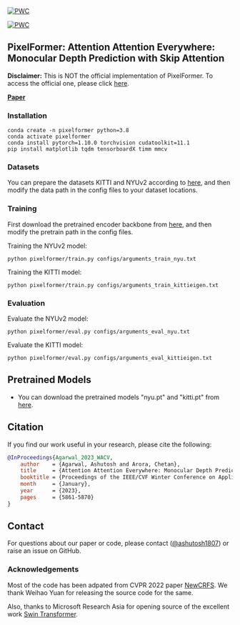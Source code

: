 [![PWC](https://img.shields.io/endpoint.svg?url=https://paperswithcode.com/badge/attention-attention-everywhere-monocular/monocular-depth-estimation-on-nyu-depth-v2)](https://paperswithcode.com/sota/monocular-depth-estimation-on-nyu-depth-v2?p=attention-attention-everywhere-monocular)

[![PWC](https://img.shields.io/endpoint.svg?url=https://paperswithcode.com/badge/attention-attention-everywhere-monocular/monocular-depth-estimation-on-kitti-eigen)](https://paperswithcode.com/sota/monocular-depth-estimation-on-kitti-eigen?p=attention-attention-everywhere-monocular)

## PixelFormer: Attention Attention Everywhere: Monocular Depth Prediction with Skip Attention
**Disclaimer:** This is NOT the official implementation of PixelFormer. To access the official one, please click [here](https://github.com/ashutosh1807/PixelFormer).

**[Paper](https://arxiv.org/pdf/2210.09071)** <br />


### Installation
```
conda create -n pixelformer python=3.8
conda activate pixelformer
conda install pytorch=1.10.0 torchvision cudatoolkit=11.1
pip install matplotlib tqdm tensorboardX timm mmcv
```


### Datasets
You can prepare the datasets KITTI and NYUv2 according to [here](https://github.com/cleinc/bts), and then modify the data path in the config files to your dataset locations.


### Training
First download the pretrained encoder backbone from [here](https://github.com/microsoft/Swin-Transformer), and then modify the pretrain path in the config files.

Training the NYUv2 model:
```
python pixelformer/train.py configs/arguments_train_nyu.txt
```

Training the KITTI model:
```
python pixelformer/train.py configs/arguments_train_kittieigen.txt
```


### Evaluation
Evaluate the NYUv2 model:
```
python pixelformer/eval.py configs/arguments_eval_nyu.txt
```

Evaluate the KITTI model:
```
python pixelformer/eval.py configs/arguments_eval_kittieigen.txt
```

## Pretrained Models
* You can download the pretrained models "nyu.pt" and "kitti.pt" from [here](https://drive.google.com/drive/folders/1Feo67jEbccqa-HojTHG7ljTXOW2yuX-X?usp=share_link).

## Citation

If you find our work useful in your research, please cite the following:
```bibtex
@InProceedings{Agarwal_2023_WACV,
    author    = {Agarwal, Ashutosh and Arora, Chetan},
    title     = {Attention Attention Everywhere: Monocular Depth Prediction With Skip Attention},
    booktitle = {Proceedings of the IEEE/CVF Winter Conference on Applications of Computer Vision (WACV)},
    month     = {January},
    year      = {2023},
    pages     = {5861-5870}
}
```

## Contact
For questions about our paper or code, please contact ([@ashutosh1807](https://github.com/ashutosh1807)) or raise an issue on GitHub.



### Acknowledgements
Most of the code has been adpated from CVPR 2022 paper [NewCRFS](https://github.com/aliyun/NeWCRFs). We thank Weihao Yuan for releasing the source code for the same.

Also, thanks to Microsoft Research Asia for opening source of the excellent work [Swin Transformer](https://github.com/microsoft/Swin-Transformer).
